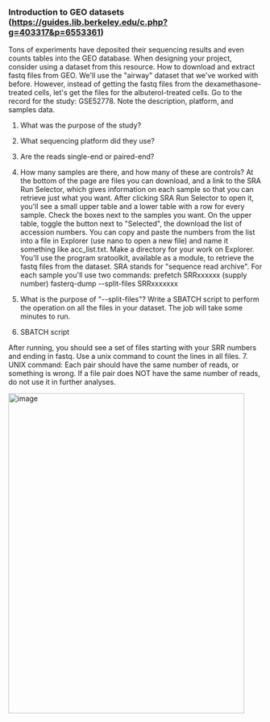 ### Introduction to GEO datasets (https://guides.lib.berkeley.edu/c.php?g=403317&p=6553361)
Tons of experiments have deposited their sequencing results and even counts tables into the GEO database. When designing your project, consider using a dataset from this resource.
How to download and extract fastq files from GEO. We'll use the "airway" dataset that we've worked with before. However, instead of getting the fastq files from the dexamethasone-treated cells, let's get the files for the albuterol-treated cells. 
Go to the record for the study: GSE52778. Note the description, platform, and samples data. 
1. What was the purpose of the study?
2. What sequencing platform did they use?
3. Are the reads single-end or paired-end?
4. How many samples are there, and how many of these are controls?
At the bottom of the page are files you can download, and a link to the SRA Run Selector, which gives information on each sample so that you can retrieve just what you want.
After clicking SRA Run Selector to open it, you'll see a small upper table and a lower table with a row for every sample. Check the boxes next to the samples you want. On the upper table, toggle the button next to "Selected", the download the list of accession numbers. You can copy and paste the numbers from the list into a file in Explorer (use nano to open a new file) and name it something like acc_list.txt.
Make a directory for your work on Explorer. You'll use the program sratoolkit, available as a module, to retrieve the fastq files from the dataset. SRA stands for "sequence read archive". For each sample you'll use two commands:
prefetch SRRxxxxxx (supply number)
fasterq-dump --split-files SRRxxxxxxx
5. What is the purpose of "--split-files"?
Write a SBATCH script to perform the operation on all the files in your dataset. The job will take some minutes to run.


6. SBATCH script









After running, you should see a set of files starting with your SRR numbers and ending in fastq. Use a unix command to count the lines in all files. 
7. UNIX command:
Each pair should have the same number of reads, or something is wrong. If a file pair does NOT have the same number of reads, do not use it in further analyses.




<img width="468" height="635" alt="image" src="https://github.com/user-attachments/assets/715786cf-5f85-451a-8a5c-f81db3f62987" />
